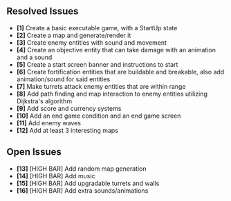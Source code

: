 ## Resolved Issues ##

- **[1]** Create a basic executable game, with a StartUp state
- **[2]** Create a map and generate/render it
- **[3]** Create enemy entities with sound and movement
- **[4]** Create an objective entity that can take damage with an animation and a sound
- **[5]** Create a start screen banner and instructions to start
- **[6]** Create fortification entities that are buildable and breakable, also add animation/sound for said entities
- **[7]** Make turrets attack enemy entities that are within range
- **[8]** Add path finding and map interaction to enemy entities utilizing Dijkstra's algorithm
- **[9]** Add score and currency systems
- **[10]** Add an end game condition and an end game screen
- **[11]** Add enemy waves
- **[12]** Add at least 3 interesting maps

## Open Issues ##

- **[13]** [HIGH BAR] Add random map generation
- **[14]** [HIGH BAR] Add music
- **[15]** [HIGH BAR] Add upgradable turrets and walls
- **[16]** [HIGH BAR] Add extra sounds/animations
